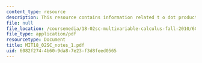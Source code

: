 ```yaml
---
content_type: resource
description: This resource contains information related t o dot product.
file: null
file_location: /coursemedia/18-02sc-multivariable-calculus-fall-2010/6082f2744b609da87e23f3d8feed0565_MIT18_02SC_notes_1.pdf
file_type: application/pdf
resourcetype: Document
title: MIT18_02SC_notes_1.pdf
uid: 6082f274-4b60-9da8-7e23-f3d8feed0565
---
```

